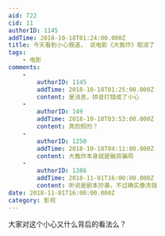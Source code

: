 ```yaml
---
aid: 722
cid: 11
authorID: 1145
addTime: 2018-10-18T01:24:00.000Z
title: 今天看到小心报道， 说电影《大轰炸》取消了
tags:
    - 电影
comments:
    -
        authorID: 1145
        addTime: 2018-10-18T01:25:00.000Z
        content: 是消息，拼音打错成了小心
    -
        authorID: 149
        addTime: 2018-10-18T03:53:00.000Z
        content: 真的假的？
    -
        authorID: 1250
        addTime: 2018-10-18T04:11:00.000Z
        content: 大轰炸本身就是融资骗局
    -
        authorID: 1386
        addTime: 2018-11-01T16:00:00.000Z
        content: 听说是剧本抄袭，不过确实像洗钱
date: 2018-11-01T16:00:00.000Z
category: 影视
---
```


大家对这个小心又什么背后的看法么？
